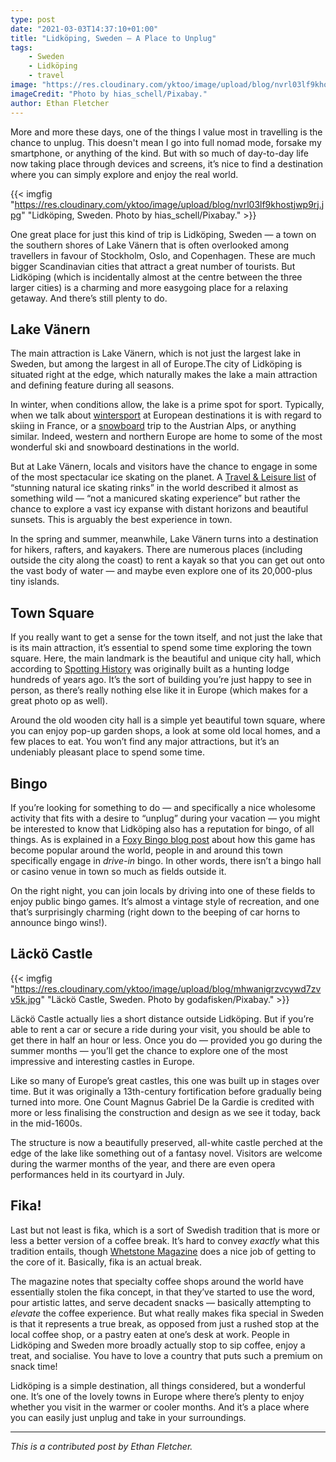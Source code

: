 ```yaml
---
type: post
date: "2021-03-03T14:37:10+01:00"
title: "Lidköping, Sweden — A Place to Unplug"
tags:
    - Sweden
    - Lidköping
    - travel
image: "https://res.cloudinary.com/yktoo/image/upload/blog/nvrl03lf9khostjwp9rj.jpg"
imageCredit: "Photo by hias_schell/Pixabay."
author: Ethan Fletcher
---
```


More and more these days, one of the things I value most in travelling is the chance to unplug. This doesn't mean I go into full nomad mode, forsake my smartphone, or anything of the kind. But with so much of day-to-day life now taking place through devices and screens, it’s nice to find a destination where you can simply explore and enjoy the real world.

<!--more-->

{{< imgfig "https://res.cloudinary.com/yktoo/image/upload/blog/nvrl03lf9khostjwp9rj.jpg" "Lidköping, Sweden. Photo by hias_schell/Pixabay." >}}

One great place for just this kind of trip is Lidköping, Sweden — a town on the southern shores of Lake Vänern that is often overlooked among travellers in favour of Stockholm, Oslo, and Copenhagen. These are much bigger Scandinavian cities that attract a great number of tourists. But Lidköping (which is incidentally almost at the centre between the three larger cities) is a charming and more easygoing place for a relaxing getaway. And there’s still plenty to do.

## Lake Vänern

The main attraction is Lake Vänern, which is not just the largest lake in Sweden, but among the largest in all of Europe.The city of Lidköping is situated right at the edge, which naturally makes the lake a main attraction and defining feature during all seasons.

In winter, when conditions allow, the lake is a prime spot for sport. Typically, when we talk about [wintersport](0315) at European destinations it is with regard to skiing in France, or a [snowboard](0270) trip to the Austrian Alps, or anything similar. Indeed, western and northern Europe are home to some of the most wonderful ski and snowboard destinations in the world.

But at Lake Vänern, locals and visitors have the chance to engage in some of the most spectacular ice skating on the planet. A [Travel & Leisure list](https://www.travelandleisure.com/trip-ideas/winter-vacations/natural-ice-rinks) of “stunning natural ice skating rinks” in the world described it almost as something wild — “not a manicured skating experience” but rather the chance to explore a vast icy expanse with distant horizons and beautiful sunsets. This is arguably the best experience in town.

In the spring and summer, meanwhile, Lake Vänern turns into a destination for hikers, rafters, and kayakers. There are numerous places (including outside the city along the coast) to rent a kayak so that you can get out onto the vast body of water — and maybe even explore one of its 20,000-plus tiny islands.

## Town Square

If you really want to get a sense for the town itself, and not just the lake that is its main attraction, it’s essential to spend some time exploring the town square. Here, the main landmark is the beautiful and unique city hall, which according to [Spotting History](https://www.spottinghistory.com/view/2108/lidkoping-city-hall/) was originally built as a hunting lodge hundreds of years ago. It’s the sort of building you’re just happy to see in person, as there’s really nothing else like it in Europe (which makes for a great photo op as well).

Around the old wooden city hall is a simple yet beautiful town square, where you can enjoy pop-up garden shops, a look at some old local homes, and a few places to eat. You won’t find any major attractions, but it’s an undeniably pleasant place to spend some time.

## Bingo

If you’re looking for something to do — and specifically a nice wholesome activity that fits with a desire to “unplug” during your vacation — you might be interested to know that Lidköping also has a reputation for bingo, of all things. As is explained in a [Foxy Bingo blog post](https://www.foxybingo.com/en/foxy-den/famous-bingo-locations-across-the-world) about how this game has become popular around the world, people in and around this town specifically engage in *drive-in* bingo. In other words, there isn’t a bingo hall or casino venue in town so much as fields outside it.

On the right night, you can join locals by driving into one of these fields to enjoy public bingo games. It’s almost a vintage style of recreation, and one that’s surprisingly charming (right down to the beeping of car horns to announce bingo wins!).

## Läckö Castle

{{< imgfig "https://res.cloudinary.com/yktoo/image/upload/blog/mhwanigrzvcywd7zvv5k.jpg" "Läckö Castle, Sweden. Photo by godafisken/Pixabay." >}}

Läckö Castle actually lies a short distance outside Lidköping. But if you’re able to rent a car or secure a ride during your visit, you should be able to get there in half an hour or less. Once you do — provided you go during the summer months — you’ll get the chance to explore one of the most impressive and interesting castles in Europe.

Like so many of Europe’s great castles, this one was built up in stages over time. But it was originally a 13th-century fortification before gradually being turned into more. One Count Magnus Gabriel De la Gardie is credited with more or less finalising the construction and design as we see it today, back in the mid-1600s.

The structure is now a beautifully preserved, all-white castle perched at the edge of the lake like something out of a fantasy novel. Visitors are welcome during the warmer months of the year, and there are even opera performances held in its courtyard in July.

## Fika!

Last but not least is fika, which is a sort of Swedish tradition that is more or less a better version of a coffee break. It’s hard to convey *exactly* what this tradition entails, though [Whetstone Magazine](https://www.whetstonemagazine.com/journal/the-traditional-swedish-fika-and-its-pastries) does a nice job of getting to the core of it. Basically, fika is an actual break.

The magazine notes that specialty coffee shops around the world have essentially stolen the fika concept, in that they’ve started to use the word, pour artistic lattes, and serve decadent snacks — basically attempting to *elevate* the coffee experience. But what really makes fika special in Sweden is that it represents a true break, as opposed from just a rushed stop at the local coffee shop, or a pastry eaten at one’s desk at work. People in Lidköping and Sweden more broadly actually stop to sip coffee, enjoy a treat, and socialise. You have to love a country that puts such a premium on snack time!

Lidköping is a simple destination, all things considered, but a wonderful one. It’s one of the lovely towns in Europe where there’s plenty to enjoy whether you visit in the warmer or cooler months. And it’s a place where you can easily just unplug and take in your surroundings.

---
*This is a contributed post by Ethan Fletcher.*
